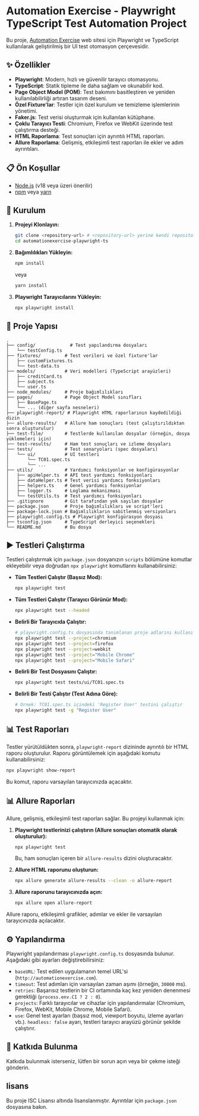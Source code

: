 # Automation Exercise - Playwright TypeScript Test Automation Project

Bu proje, [Automation Exercise](http://automationexercise.com) web sitesi için Playwright ve TypeScript kullanılarak geliştirilmiş bir UI test otomasyon çerçevesidir.

## ✨ Özellikler

*   **Playwright**: Modern, hızlı ve güvenilir tarayıcı otomasyonu.
*   **TypeScript**: Statik tipleme ile daha sağlam ve okunabilir kod.
*   **Page Object Model (POM)**: Test bakımını basitleştiren ve yeniden kullanılabilirliği artıran tasarım deseni.
*   **Özel Fixture'lar**: Testler için özel kurulum ve temizleme işlemlerinin yönetimi.
*   **Faker.js**: Test verisi oluşturmak için kullanılan kütüphane.
*   **Çoklu Tarayıcı Testi**: Chromium, Firefox ve WebKit üzerinde test çalıştırma desteği.
*   **HTML Raporlama**: Test sonuçları için ayrıntılı HTML raporları.
*   **Allure Raporlama**: Gelişmiş, etkileşimli test raporları ile ekler ve adım ayrıntıları.

## 📋 Ön Koşullar

*   [Node.js](https://nodejs.org/) (v18 veya üzeri önerilir)
*   [npm](https://www.npmjs.com/) veya [yarn](https://yarnpkg.com/)

## 🚀 Kurulum

1.  **Projeyi Klonlayın:**
    ```bash
    git clone <repository-url> # <repository-url> yerine kendi repository adresinizi yazın
    cd automationexercise-playwright-ts
    ```

2.  **Bağımlılıkları Yükleyin:**
    ```bash
    npm install
    ```
    veya
    ```bash
    yarn install
    ```

3.  **Playwright Tarayıcılarını Yükleyin:**
    ```bash
    npx playwright install
    ```

## 📂 Proje Yapısı

```
.
├── config/             # Test yapılandırma dosyaları
│   └── testConfig.ts
├── fixtures/         # Test verileri ve özel fixture'lar
│   ├── customFixtures.ts
│   └── test-data.ts
├── models/           # Veri modelleri (TypeScript arayüzleri)
│   ├── creditCard.ts
│   ├── subject.ts
│   └── user.ts
├── node_modules/     # Proje bağımlılıkları
├── pages/            # Page Object Model sınıfları
│   ├── BasePage.ts
│   └── ... (diğer sayfa nesneleri)
├── playwright-report/ # Playwright HTML raporlarının kaydedildiği dizin
├── allure-results/   # Allure ham sonuçları (test çalıştırıldıktan sonra oluşturulur)
├── test-file/        # Testlerde kullanılan dosyalar (örneğin, dosya yüklemeleri için)
├── test-results/     # Ham test sonuçları ve izleme dosyaları
├── tests/            # Test senaryoları (spec dosyaları)
│   └── ui/           # UI testleri
│       └── TC01.spec.ts
│       └── ...
├── utils/            # Yardımcı fonksiyonlar ve konfigürasyonlar
│   ├── apiHelper.ts  # API test yardımcı fonksiyonları
│   ├── dataHelper.ts # Test verisi yardımcı fonksiyonları
│   ├── helpers.ts    # Genel yardımcı fonksiyonlar
│   ├── logger.ts     # Loglama mekanizması
│   └── testUtils.ts  # Test yardımcı fonksiyonları
├── .gitignore        # Git tarafından yok sayılan dosyalar
├── package.json      # Proje bağımlılıkları ve script'leri
├── package-lock.json # Bağımlılıkların sabitlenmiş versiyonları
├── playwright.config.ts # Playwright konfigürasyon dosyası
├── tsconfig.json     # TypeScript derleyici seçenekleri
└── README.md         # Bu dosya
```

## ▶️ Testleri Çalıştırma

Testleri çalıştırmak için `package.json` dosyanızın `scripts` bölümüne komutlar ekleyebilir veya doğrudan `npx playwright` komutlarını kullanabilirsiniz:

*   **Tüm Testleri Çalıştır (Başsız Mod):**
    ```bash
    npx playwright test
    ```

*   **Tüm Testleri Çalıştır (Tarayıcı Görünür Mod):**
    ```bash
    npx playwright test --headed
    ```

*   **Belirli Bir Tarayıcıda Çalıştır:**
    ```bash
    # playwright.config.ts dosyasında tanımlanan proje adlarını kullanın
    npx playwright test --project=chromium
    npx playwright test --project=firefox
    npx playwright test --project=webkit
    npx playwright test --project="Mobile Chrome"
    npx playwright test --project="Mobile Safari"
    ```

*   **Belirli Bir Test Dosyasını Çalıştır:**
    ```bash
    npx playwright test tests/ui/TC01.spec.ts
    ```

*   **Belirli Bir Testi Çalıştır (Test Adına Göre):**
    ```bash
    # Örnek: TC01.spec.ts içindeki 'Register User' testini çalıştır
    npx playwright test -g "Register User"
    ```

## 📊 Test Raporları

Testler yürütüldükten sonra, `playwright-report` dizininde ayrıntılı bir HTML raporu oluşturulur. Raporu görüntülemek için aşağıdaki komutu kullanabilirsiniz:

```bash
npx playwright show-report
```

Bu komut, raporu varsayılan tarayıcınızda açacaktır.

## 📊 Allure Raporları

Allure, gelişmiş, etkileşimli test raporları sağlar. Bu projeyi kullanmak için:

1. **Playwright testlerinizi çalıştırın (Allure sonuçları otomatik olarak oluşturulur):**
    ```bash
    npx playwright test
    ```
    Bu, ham sonuçları içeren bir `allure-results` dizini oluşturacaktır.

2. **Allure HTML raporunu oluşturun:**
    ```bash
    npx allure generate allure-results --clean -o allure-report
    ```

3. **Allure raporunu tarayıcınızda açın:**
    ```bash
    npx allure open allure-report
    ```

Allure raporu, etkileşimli grafikler, adımlar ve ekler ile varsayılan tarayıcınızda açılacaktır.

## ⚙️ Yapılandırma

Playwright yapılandırması `playwright.config.ts` dosyasında bulunur. Aşağıdaki gibi ayarları değiştirebilirsiniz:

*   `baseURL`: Test edilen uygulamanın temel URL'si (`http://automationexercise.com`).
*   `timeout`: Test adımları için varsayılan zaman aşımı (örneğin, `30000` ms).
*   `retries`: Başarısız testlerin bir CI ortamında kaç kez yeniden denenmesi gerektiği (`process.env.CI ? 2 : 0`).
*   `projects`: Farklı tarayıcılar ve cihazlar için yapılandırmalar (Chromium, Firefox, WebKit, Mobile Chrome, Mobile Safari).
*   `use`: Genel test ayarları (başsız mod, viewport boyutu, izleme ayarları vb.). `headless: false` ayarı, testleri tarayıcı arayüzü görünür şekilde çalıştırır.

## 🤝 Katkıda Bulunma

Katkıda bulunmak isterseniz, lütfen bir sorun açın veya bir çekme isteği gönderin.

##  lisans

Bu proje ISC Lisansı altında lisanslanmıştır. Ayrıntılar için `package.json` dosyasına bakın.